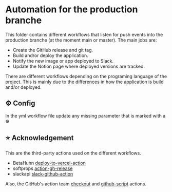 # Automation for the production branche

This folder contains different workflows that listen for push events into the production branche (at the moment main or master). The main jobs are:
- Create the GitHub release and git tag.
- Build and/or deploy the application.
- Notify the new image or app deployed to Slack.
- Update the Notion page where deployed versions are tracked.

There are different workflows depending on the programing language of the project. This is mainly due to the differences in how the application is build and/or deployed.

## ⚙️ Config

In the yml workflow file update any missing parameter that is marked with a ⚙️

## ⭐ Acknowledgement

This are the third-party actions used on the different workflows.

- BetaHuhn [deploy-to-vercel-action](https://github.com/BetaHuhn/deploy-to-vercel-action)
- softprops [action-gh-release](https://github.com/softprops/action-gh-release)
- slackapi [slack-github-action](https://github.com/slackapi/slack-github-action)

Also, the GitHub's action team [checkout](https://github.com/actions/checkout) and [github-script](https://github.com/actions/github-script) actions. 